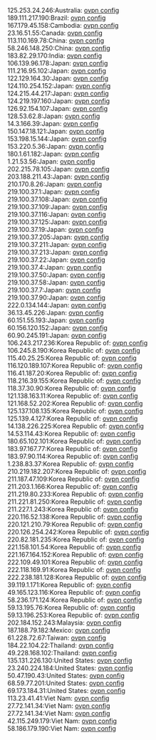 125.253.24.246:Australia: [ovpn config](vpn/125_253_24_246.ovpn)  
189.111.217.190:Brazil: [ovpn config](vpn/189_111_217_190.ovpn)  
167.179.45.158:Cambodia: [ovpn config](vpn/167_179_45_158.ovpn)  
23.16.51.55:Canada: [ovpn config](vpn/23_16_51_55.ovpn)  
113.110.169.78:China: [ovpn config](vpn/113_110_169_78.ovpn)  
58.246.148.250:China: [ovpn config](vpn/58_246_148_250.ovpn)  
183.82.29.170:India: [ovpn config](vpn/183_82_29_170.ovpn)  
106.139.96.178:Japan: [ovpn config](vpn/106_139_96_178.ovpn)  
111.216.95.102:Japan: [ovpn config](vpn/111_216_95_102.ovpn)  
122.129.164.30:Japan: [ovpn config](vpn/122_129_164_30.ovpn)  
124.110.254.152:Japan: [ovpn config](vpn/124_110_254_152.ovpn)  
124.215.44.217:Japan: [ovpn config](vpn/124_215_44_217.ovpn)  
124.219.197.160:Japan: [ovpn config](vpn/124_219_197_160.ovpn)  
126.92.154.107:Japan: [ovpn config](vpn/126_92_154_107.ovpn)  
128.53.62.8:Japan: [ovpn config](vpn/128_53_62_8.ovpn)  
14.3.166.39:Japan: [ovpn config](vpn/14_3_166_39.ovpn)  
150.147.18.121:Japan: [ovpn config](vpn/150_147_18_121.ovpn)  
153.198.15.144:Japan: [ovpn config](vpn/153_198_15_144.ovpn)  
153.220.5.36:Japan: [ovpn config](vpn/153_220_5_36.ovpn)  
180.1.61.182:Japan: [ovpn config](vpn/180_1_61_182.ovpn)  
1.21.53.56:Japan: [ovpn config](vpn/1_21_53_56.ovpn)  
202.215.78.105:Japan: [ovpn config](vpn/202_215_78_105.ovpn)  
203.188.211.43:Japan: [ovpn config](vpn/203_188_211_43.ovpn)  
210.170.8.26:Japan: [ovpn config](vpn/210_170_8_26.ovpn)  
219.100.37.1:Japan: [ovpn config](vpn/219_100_37_1.ovpn)  
219.100.37.108:Japan: [ovpn config](vpn/219_100_37_108.ovpn)  
219.100.37.109:Japan: [ovpn config](vpn/219_100_37_109.ovpn)  
219.100.37.116:Japan: [ovpn config](vpn/219_100_37_116.ovpn)  
219.100.37.125:Japan: [ovpn config](vpn/219_100_37_125.ovpn)  
219.100.37.19:Japan: [ovpn config](vpn/219_100_37_19.ovpn)  
219.100.37.205:Japan: [ovpn config](vpn/219_100_37_205.ovpn)  
219.100.37.211:Japan: [ovpn config](vpn/219_100_37_211.ovpn)  
219.100.37.213:Japan: [ovpn config](vpn/219_100_37_213.ovpn)  
219.100.37.22:Japan: [ovpn config](vpn/219_100_37_22.ovpn)  
219.100.37.4:Japan: [ovpn config](vpn/219_100_37_4.ovpn)  
219.100.37.50:Japan: [ovpn config](vpn/219_100_37_50.ovpn)  
219.100.37.58:Japan: [ovpn config](vpn/219_100_37_58.ovpn)  
219.100.37.7:Japan: [ovpn config](vpn/219_100_37_7.ovpn)  
219.100.37.90:Japan: [ovpn config](vpn/219_100_37_90.ovpn)  
222.0.134.144:Japan: [ovpn config](vpn/222_0_134_144.ovpn)  
36.13.45.226:Japan: [ovpn config](vpn/36_13_45_226.ovpn)  
60.151.55.193:Japan: [ovpn config](vpn/60_151_55_193.ovpn)  
60.156.120.152:Japan: [ovpn config](vpn/60_156_120_152.ovpn)  
60.90.245.191:Japan: [ovpn config](vpn/60_90_245_191.ovpn)  
106.243.217.236:Korea Republic of: [ovpn config](vpn/106_243_217_236.ovpn)  
106.245.8.190:Korea Republic of: [ovpn config](vpn/106_245_8_190.ovpn)  
115.40.25.25:Korea Republic of: [ovpn config](vpn/115_40_25_25.ovpn)  
116.120.189.107:Korea Republic of: [ovpn config](vpn/116_120_189_107.ovpn)  
116.41.187.20:Korea Republic of: [ovpn config](vpn/116_41_187_20.ovpn)  
118.216.39.155:Korea Republic of: [ovpn config](vpn/118_216_39_155.ovpn)  
118.37.30.90:Korea Republic of: [ovpn config](vpn/118_37_30_90.ovpn)  
121.138.163.11:Korea Republic of: [ovpn config](vpn/121_138_163_11.ovpn)  
121.168.52.202:Korea Republic of: [ovpn config](vpn/121_168_52_202.ovpn)  
125.137.108.135:Korea Republic of: [ovpn config](vpn/125_137_108_135.ovpn)  
125.139.4.127:Korea Republic of: [ovpn config](vpn/125_139_4_127.ovpn)  
14.138.226.225:Korea Republic of: [ovpn config](vpn/14_138_226_225.ovpn)  
14.53.114.43:Korea Republic of: [ovpn config](vpn/14_53_114_43.ovpn)  
180.65.102.101:Korea Republic of: [ovpn config](vpn/180_65_102_101.ovpn)  
183.97.167.77:Korea Republic of: [ovpn config](vpn/183_97_167_77.ovpn)  
183.97.90.114:Korea Republic of: [ovpn config](vpn/183_97_90_114.ovpn)  
1.238.83.37:Korea Republic of: [ovpn config](vpn/1_238_83_37.ovpn)  
210.219.182.207:Korea Republic of: [ovpn config](vpn/210_219_182_207.ovpn)  
211.187.47.109:Korea Republic of: [ovpn config](vpn/211_187_47_109.ovpn)  
211.203.1.166:Korea Republic of: [ovpn config](vpn/211_203_1_166.ovpn)  
211.219.80.233:Korea Republic of: [ovpn config](vpn/211_219_80_233.ovpn)  
211.221.81.250:Korea Republic of: [ovpn config](vpn/211_221_81_250.ovpn)  
211.227.1.243:Korea Republic of: [ovpn config](vpn/211_227_1_243.ovpn)  
220.116.52.138:Korea Republic of: [ovpn config](vpn/220_116_52_138.ovpn)  
220.121.210.79:Korea Republic of: [ovpn config](vpn/220_121_210_79.ovpn)  
220.126.254.242:Korea Republic of: [ovpn config](vpn/220_126_254_242.ovpn)  
220.82.181.235:Korea Republic of: [ovpn config](vpn/220_82_181_235.ovpn)  
221.158.101.54:Korea Republic of: [ovpn config](vpn/221_158_101_54.ovpn)  
221.167.164.152:Korea Republic of: [ovpn config](vpn/221_167_164_152.ovpn)  
222.109.49.101:Korea Republic of: [ovpn config](vpn/222_109_49_101.ovpn)  
222.118.169.91:Korea Republic of: [ovpn config](vpn/222_118_169_91.ovpn)  
222.238.181.128:Korea Republic of: [ovpn config](vpn/222_238_181_128.ovpn)  
39.119.1.171:Korea Republic of: [ovpn config](vpn/39_119_1_171.ovpn)  
49.165.123.116:Korea Republic of: [ovpn config](vpn/49_165_123_116.ovpn)  
58.236.171.124:Korea Republic of: [ovpn config](vpn/58_236_171_124.ovpn)  
59.13.195.76:Korea Republic of: [ovpn config](vpn/59_13_195_76.ovpn)  
59.13.196.253:Korea Republic of: [ovpn config](vpn/59_13_196_253.ovpn)  
202.184.152.243:Malaysia: [ovpn config](vpn/202_184_152_243.ovpn)  
187.188.79.182:Mexico: [ovpn config](vpn/187_188_79_182.ovpn)  
61.228.72.67:Taiwan: [ovpn config](vpn/61_228_72_67.ovpn)  
184.22.104.22:Thailand: [ovpn config](vpn/184_22_104_22.ovpn)  
49.228.168.102:Thailand: [ovpn config](vpn/49_228_168_102.ovpn)  
135.131.226.130:United States: [ovpn config](vpn/135_131_226_130.ovpn)  
23.240.224.184:United States: [ovpn config](vpn/23_240_224_184.ovpn)  
50.47.190.43:United States: [ovpn config](vpn/50_47_190_43.ovpn)  
68.59.77.201:United States: [ovpn config](vpn/68_59_77_201.ovpn)  
69.173.184.31:United States: [ovpn config](vpn/69_173_184_31.ovpn)  
113.23.41.41:Viet Nam: [ovpn config](vpn/113_23_41_41.ovpn)  
27.72.141.34:Viet Nam: [ovpn config](vpn/27_72_141_34.ovpn)  
27.72.141.34:Viet Nam: [ovpn config](vpn/27_72_141_34.ovpn)  
42.115.249.179:Viet Nam: [ovpn config](vpn/42_115_249_179.ovpn)  
58.186.179.190:Viet Nam: [ovpn config](vpn/58_186_179_190.ovpn)  
